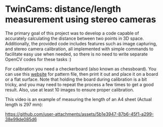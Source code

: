 # TwinCams: distance/length measurement using stereo cameras
The primary goal of this project was to develop a code capable of accurately calculating the distance between two points in 3D space. Additionally, the provided code includes features such as image capturing, and stereo camera calibration, all implemented with simple commands to facilitate easy use when needed, so there is no need to write separate OpenCV codes for these tasks :)

For calibration you need a checkerboard (also known as chessboard). You can use this [website](https://calib.io/pages/camera-calibration-pattern-generator) for pattern file, then print it out and place it on a board or a flat surface.
Note that holding the board during calibration is a bit tricky, and you may need to repeat the process a few times to get a good result. Also, use at least 10 images to ensure proper calibration.

This video is an example of measuring the length of an A4 sheet (Actual length is 297 mm):


https://github.com/user-attachments/assets/5b1e3947-87b6-45f1-a299-38e99de085d6

